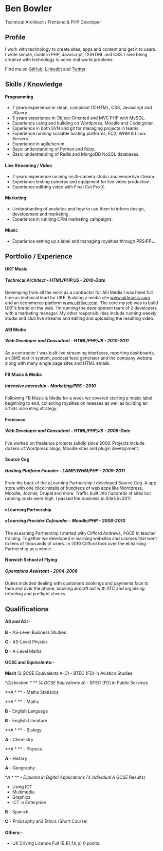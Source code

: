 # Ben Bowler

Technical Architect / Frontend & PHP Developer 

## ProfileI work with technology to create sites, apps and content and get it to users. I write simple, modern PHP, Javascript, (X)HTML and CSS. I love being creative with technology to solve real world problems.
Find me on [GitHub](http://github.com/benbowler), [LinkedIn](http://uk.linkedin.com/in/benbowler) and [Twitter](http://twitter.com/benbowler).## Skills / Knowledge#### Programming * 7 years experience in clean, compliant (X)HTML, CSS,  Javascript and JQuery. * 5 years experience in Object-Oriented and MVC PHP with MySQL. * Experience using and building on Wordpress, Moodle and Codeigniter. * Experience in both SVN and git for managing projects in teams. * Experience running scalable hosting platforms; EC2, WHM & Linux Servers. * Experiance in agile/scrum. * Basic understanding of Python and Ruby. * Basic understanding of Redis and MongoDB NoSQL databases.
#### Live Streaming / Video

 * 2 years experience running multi-camera studio and venue live stream.
 * Experiance testing cameras and equipment for live video production.
 * Experiance editting video with Final Cut Pro X.#### Marketing * Understanding of analytics and how to use them to inform design, development and marketing. * Experience in running CPM marketing campaigns.#### Music
 * Experience setting up a label and managing royalties through PRS/PPL.
## Portfolio / Experience
#### UKF Music
##### Technical Architect - HTML/PHP/JS - 2010-DateDeveloping from all the work as a contractor for AEI Media I was hired full time as technical lead for UKF. Building a media site www.ukfmusic.com and an ecommerce platform www.ukflive.com. The core my job was to build UKF’s brand on the web. I’m running the development team of 2 developers with a marketing manager. My other responsibilities include running weekly studio and club live streams and editing and uploading the resulting video.#### AEI Media
##### Web Developer and Consultant - HTML/PHP/JS - 2010-2011As a contractor I was built live streaming interfaces, reporting dashboards, an SMS text in system, podcast feed generator and the company website along with many single page sites and HTML emails.#### FB Music & Media 
##### Intensive internship - Marketing/PRS - 2010Following FB Music & Media for a week we covered starting a music label beginning to end, collecting royalties on releases as well as building an artists marketing strategy.

#### Freelance

##### Web Developer and Consultant - HTML/PHP/JS - 2008-Date
I’ve worked on freelance projects solidly since 2008. Projects include dozens of Wordpress blogs, Moodle sites and plugin development. 
#### Source Cog
##### Hosting Platform Founder - LAMP/WHM/PHP - 2009-2011

From the back of the eLearning Partnership I developed Source Cog. A app store with one click installs of hundreds of web apps like Wordpress, Moodle, Joomla, Drupal and more. Traffic built into hundreds of sites but running costs were high. I passed the business to Site5 in 2011.
#### eLearning Partnership
##### eLearning Provider Cofounder - Moodle/PHP - 2008-2010
The eLearning Partnership I started with Clifford Andrews, PGCE in teacher training. Together we developed e-learning websites and courses that went to tens of thousands of users. In 2010 Clifford took over the eLearning Partnership as a whole.
#### Norwich School of Flying
##### Operations Assistant - 2004-2008
Duties included dealing with customers bookings and payments face to face and over the phone, booking aircraft out with ATC and orginising refueling and preflight checks.
## Qualifications
#### AS and A2:-
**B** - AS-Level Business Studies
**C** - AS-Level Physics
**D** - A-Level Maths
#### GCSE and Equivalents:-
**Merit** (2 GCSE Equivalents A-C) - BTEC (FD) in Aviation Studies
**Distinction * ** (4 GCSE Equivalents A*) - BTEC (FD) in Public Services
**A * ** - Maths Statistics
**A * ** - Maths
**B** - English Language
**B** - English Literature
**A * ** - Biology
**A** - Chemistry
**A * ** - Physics
**A** - History
**A** - Geography
**A * ** - Diploma in Digital Applications (4 individual A* GCSE Results)
- Using ICT- Multimedia- Graphics- ICT in Enterprise**B** - Spanish
**C** - Philosophy and Ethics (Short Course)
#### Others:-
 - UK Driving Licence Full (B,B1,f,k,p) 0 points.

